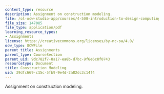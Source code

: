 ```yaml
---
content_type: resource
description: Assignment on construction modeling.
file: /ol-ocw-studio-app/courses/4-500-introduction-to-design-computing-fall-2008/39dfc669c15c5fb99e4d2a82dc3c14f4_assn6.pdf
file_size: 147085
file_type: application/pdf
learning_resource_types:
- Assignments
license: https://creativecommons.org/licenses/by-nc-sa/4.0/
ocw_type: OCWFile
parent_title: Assignments
parent_type: CourseSection
parent_uid: 9dc782f7-8a17-ea8b-d7bc-9f6e6c8f0743
resourcetype: Document
title: Construction Modeling
uid: 39dfc669-c15c-5fb9-9e4d-2a82dc3c14f4
---
```

Assignment on construction modeling.